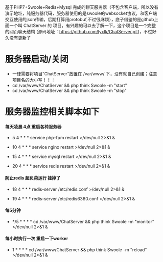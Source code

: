 基于PHP7+Swoole+Redis+Mysql 完成的聊天服务器（不包含客户端，所以没有演示地址，纯服务器代码，服务器使用的是swoole的websocket协议，和客户端交互使用的json传输，后期打算用protobuf,不过很麻烦），底子借鉴的是github上面一个叫 ChatServer 的 项目，有兴趣的可以去了解一下，这个项目是一个完整的网页聊天结构 (源码地址：https://github.com/lyxlk/ChatServer.git)，不过好久没有更新了

服务器启动/关闭
===============
 + 一律需要将项目“ChatServer”放置在 /var/www/ 下，没有就自己创建；注意项目名的大小写！！！
 + cd /var/www/ChatServer  && php think Swoole -m "start"
 + cd /var/www/ChatServer  && php think Swoole -m "stop"
 
服务器监控相关脚本如下
===============

#### 每天凌晨 4点 重启各种服务器
 + 5  4 * * * service php-fpm restart  >/dev/null 2>&1 &

 + 10 4 * * * service nginx restart  >/dev/null 2>&1 &

 + 15 4 * * * service mysql restart  >/dev/null 2>&1 &

 + 20 4 * * * service redis restart  >/dev/null 2>&1 &
 
#### 防止redis 超负荷运行 挂掉了
 + 18 4 * * * redis-server  /etc/redis.conf  >/dev/null 2>&1 &

 + 19 4 * * * redis-server  /etc/redis6380.conf  >/dev/null 2>&1 &

#### 每5分钟
 + */5 * * * * cd /var/www/ChatServer  && php think Swoole -m "monitor"  >/dev/null 2>&1 &

#### 每小时执行一次 重启一下worker
 + 1 * * * *  cd /var/www/ChatServer  && php think Swoole -m "reload"  >/dev/null 2>&1 &
